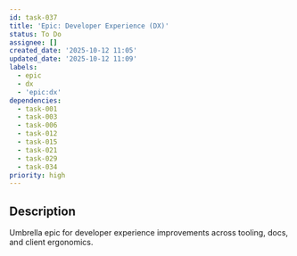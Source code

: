 ```yaml
---
id: task-037
title: 'Epic: Developer Experience (DX)'
status: To Do
assignee: []
created_date: '2025-10-12 11:05'
updated_date: '2025-10-12 11:09'
labels:
  - epic
  - dx
  - 'epic:dx'
dependencies:
  - task-001
  - task-003
  - task-006
  - task-012
  - task-015
  - task-021
  - task-029
  - task-034
priority: high
---
```


## Description

<!-- SECTION:DESCRIPTION:BEGIN -->
Umbrella epic for developer experience improvements across tooling, docs, and client ergonomics.
<!-- SECTION:DESCRIPTION:END -->
